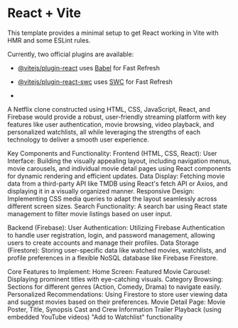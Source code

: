# React + Vite

This template provides a minimal setup to get React working in Vite with HMR and some ESLint rules.

Currently, two official plugins are available:

- [@vitejs/plugin-react](https://github.com/vitejs/vite-plugin-react/blob/main/packages/plugin-react/README.md) uses [Babel](https://babeljs.io/) for Fast Refresh
- [@vitejs/plugin-react-swc](https://github.com/vitejs/vite-plugin-react-swc) uses [SWC](https://swc.rs/) for Fast Refresh

- 
A Netflix clone constructed using HTML, CSS, JavaScript, React, and Firebase would provide a robust, user-friendly streaming platform with key features like user authentication, movie browsing, video playback, and personalized watchlists, all while leveraging the strengths of each technology to deliver a smooth user experience.

Key Components and Functionality:
Frontend (HTML, CSS, React):
User Interface: Building the visually appealing layout, including navigation menus, movie carousels, and individual movie detail pages using React components for dynamic rendering and efficient updates.
Data Display: Fetching movie data from a third-party API like TMDB using React's fetch API or Axios, and displaying it in a visually organized manner.
Responsive Design: Implementing CSS media queries to adapt the layout seamlessly across different screen sizes.
Search Functionality: A search bar using React state management to filter movie listings based on user input.

Backend (Firebase):
User Authentication: Utilizing Firebase Authentication to handle user registration, login, and password management, allowing users to create accounts and manage their profiles.
Data Storage (Firestore): Storing user-specific data like watched movies, watchlists, and profile preferences in a flexible NoSQL database like Firebase Firestore.

Core Features to Implement:
Home Screen:
Featured Movie Carousel: Displaying prominent titles with eye-catching visuals.
Category Browsing: Sections for different genres (Action, Comedy, Drama) to navigate easily.
Personalized Recommendations: Using Firestore to store user viewing data and suggest movies based on their preferences.
Movie Detail Page:
Movie Poster, Title, Synopsis
Cast and Crew Information
Trailer Playback (using embedded YouTube videos)
"Add to Watchlist" functionality
